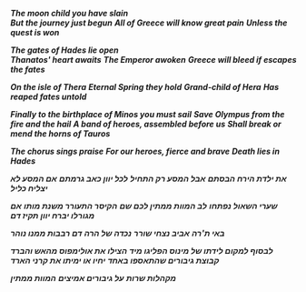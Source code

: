 
***The moon child you have slain***         
***But the journey just begun***
***All of Greece will know great pain***
***Unless the quest is won***

***The gates of Hades lie open***     
***Thanatos' heart awaits***
***The Emperor awoken***
***Greece will bleed if escapes the fates***

***On the isle of Thera***
***Eternal Spring they hold***
***Grand-child of Hera***
***Has reaped fates untold***

***Finally to the birthplace of Minos you must sail***
***Save Olympus from the fire and the hail***
***A band of heroes, assembled before us***
***Shall break or mend the horns of Tauros***

***The chorus sings praise***
***For our heroes, fierce and brave***
***Death lies in Hades***

***את ילדת הירח הבסתם***
***אבל המסע רק התחיל***
***לכל יוון כאב גרמתם***
***אם המסע לא יצליח כליל***

***שערי השאול נפתחו***
***לב המוות ממתין לכם שם***
***הקיסר התעורר משנת מותו***
***אם מגורלו יברח יוון תקיז דם***

***באי ת'רה***
***אביב נצחי שורר***
***נכדה של הרה***
***דם רבבות ממנו נוהר***

***לבסוף למקום לידתו של מינוס הפליגו מיד***
***הצילו את אולימפוס מהאש והברד***
***קבוצת גיבורים שהתאספו באחד***
***יחיו או ימיתו את קרני הארד***

***מקהלות שרות***
***על גיבורים אמיצים***
***המוות ממתין***